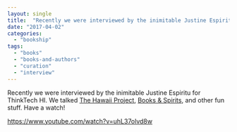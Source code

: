 ```yaml
---
layout: single
title:  "Recently we were interviewed by the inimitable Justine Espiritu for ThinkTech HI."
date: "2017-04-02"
categories: 
  - "bookship"
tags: 
  - "books"
  - "books-and-authors"
  - "curation"
  - "interview"
---
```


Recently we were interviewed by the inimitable Justine Espiritu for ThinkTech HI. We talked [The Hawaii Project](https://www.thehawaiiproject.com), [Books & Spirits](http://www.booksandspirits.com), and other fun stuff. Have a watch!

https://www.youtube.com/watch?v=uhL37olvd8w
